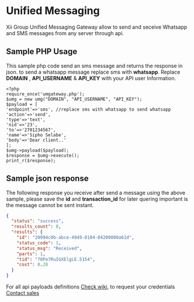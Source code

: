 # Unified Messaging
Xii Group Unified Messaging Gateway allow to send and seceive Whatsapp and SMS messages from any server through api.

## Sample PHP Usage
This sample php code send an sms message and returns the response in json. to send a whatsapp message replace sms with **whatsapp**.
Replace **DOMAIN** , **API_USERNAME** & **API_KEY** with your API user Information.

```
<?php
require_once('umgateway.php');
$umg = new umg("DOMAIN", "API_USERNAME", "API_KEY");
$payload = [
'endpoint'=>'sms', //replace sms with whatsapp to send whatsapp
'action'=>'send',
'type'=>'text',
'nid'=>'23',
'to'=>'2701234567',
'name'=>'Sipho Selabe',
'body'=>'Dear client..'
];
$umg->payload($payload);
$response = $umg->execute();
print_r($response);
```

## Sample json response
The following response you receive after send a message using the above sample, please save the **id** and **transaction_id** for later quering important is the message cannot be sent instant.

```json
{
  "status": "success",
  "results_count": 8,
  "results": {
    "id": "20994c0b-abce-4949-0104-04200000a61d",
    "status_code": 1,
    "status_msg": "Received",
    "parts": 1,
    "tid": "78Pe7RuIGXElgLE.5154",
    "cost": 0.28
  }
}
```

For all api payloads definitions [Check wiki](https://github.com/xiigroup/Unified-Messaging/wiki), to request your credentials [Contact sales](https://xiigroup.co.za/#contact)
